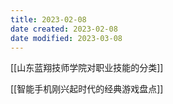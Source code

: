 ```yaml
---
title: 2023-02-08
date created: 2023-02-08
date modified: 2023-03-08
---
```


[[山东蓝翔技师学院对职业技能的分类]]

[[智能手机刚兴起时代的经典游戏盘点]]
